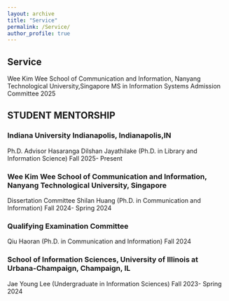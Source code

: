 ```yaml
---
layout: archive
title: "Service"
permalink: /Service/
author_profile: true
---
```


## Service 

 Wee Kim Wee School of Communication and Information, Nanyang Technological University,Singapore 
 MS in Information Systems Admission Committee 2025
 
 ## STUDENT MENTORSHIP
 ### Indiana University Indianapolis, Indianapolis,IN 
 Ph.D. Advisor
 Hasaranga Dilshan Jayathilake (Ph.D. in Library and Information Science)  Fall 2025- Present
 
 ### Wee Kim Wee School of Communication and Information, Nanyang Technological University, Singapore
 Dissertation Committee
 Shilan Huang (Ph.D. in Communication and Information) Fall 2024- Spring 2024
 
 ### Qualifying Examination Committee
 Qiu Haoran (Ph.D. in Communication and Information)    Fall 2024
 
 ### School of Information Sciences, University of Illinois at Urbana-Champaign, Champaign, IL
 Jae Young Lee (Undergraduate in Information Sciences)    Fall 2023- Spring 2024
